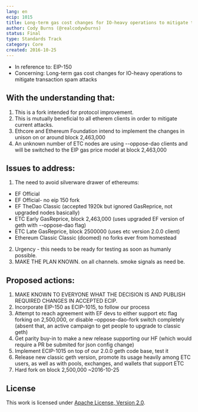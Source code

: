 ```yaml
---
lang: en
ecip: 1015
title: Long-term gas cost changes for IO-heavy operations to mitigate transaction spam attacks
author: Cody Burns (@realcodywburns)
status: Final
type: Standards Track
category: Core
created: 2016-10-25
---
```


* In reference to: EIP-150
* Concerning: Long-term gas cost changes for IO-heavy operations to
  mitigate transaction spam attacks

## With the understanding that:

1. This is a fork intended for protocol improvement.
2. This is mutually beneficial to all etherem clients in order to mitigate current attacks.
3. Ethcore and Ethereum Foundation intend to implement the changes in
   unison on or around block 2,463,000
4. An unknown number of ETC nodes are using --oppose-dao clients and
   will be switched to the EIP gas price model at block 2,463,000

## Issues to address:

1. The need to avoid silverware drawer of ethereums:
  * EF Official
  * EF Official- no eip 150 fork
  * EF TheDao Classic (accepted 1920k but ignored GasReprice, not upgraded nodes basically)
  * ETC Early GasReprice, block 2,463,000 (uses upgraded EF version of geth with --oppose-dao flag)
  * ETC Late GasReprice, block 2500000 (uses etc version 2.0.0 client)
  * Ethereum Classic Classic (doomed) no forks ever from homestead
2. Urgency - this needs to be ready for testing as soon as humanly possible.
3. MAKE THE PLAN KNOWN. on all channels. smoke signals as need be.

## Proposed actions:

1. MAKE KNOWN TO EVERYONE WHAT THE DECISION IS AND PUBLISH REQUIRED CHANGES IN ACCEPTED ECIP. 
2. Incorporate EIP-150 as ECIP-1015, to follow our process
3. Attempt to reach agreement with EF devs to either support etc flag forking on 2,500,000, or disable –oppose-dao-fork switch completely (absent that, an active campaign to get people to upgrade to classic geth)
4. Get parity buy-in to make a new release supporting our HF (which would require a PR be submited for json config change)
5. Implement ECIP-1015 on top of our 2.0.0 geth code base, test it
6. Release new classic geth version, promote its usage heavily among ETC users, as well as with pools, exchanges, and wallets that support ETC
7. Hard fork on block 2,500,000 ~2016-10-25

## License

This work is licensed under [Apache License, Version
2.0](http://www.apache.org/licenses/).

